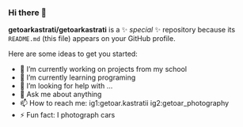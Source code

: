 ### Hi there 👋

**getoarkastrati/getoarkastrati** is a ✨ _special_ ✨ repository because its `README.md` (this file) appears on your GitHub profile.

Here are some ideas to get you started:

- 🔭 I’m currently working on projects from my school
- 🌱 I’m currently learning programing
- 🤔 I’m looking for help with ...
- 💬 Ask me about anything 
- 📫 How to reach me: ig1:getoar.kastratii ig2:getoar_photography
- ⚡ Fun fact: I photograph cars
